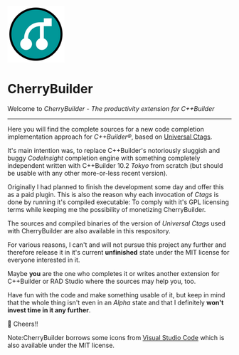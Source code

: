 
![abc](img/128x128.png)
# CherryBuilder

Welcome to *CherryBuilder - The productivity extension for C++Builder*

---

Here you will find the complete sources for a new code completion implementation approach
for _C++Builder®_, based on [Universal Ctags](https://github.com/universal-ctags).

It's main intention was, to replace C++Builder's notoriously sluggish and buggy _CodeInsight_ completion
engine with something completely independent written with C++Builder 10.2 _Tokyo_ from scratch
(but should be usable with any other more-or-less recent version).

Originally I had planned to finish the development some day and offer this as a paid plugin. This is
also the reason why each invocation of _Ctags_ is done by running it's compiled executable: To
comply with it's GPL licensing terms while keeping me the possibility of monetizing CherryBuilder.

The sources and compiled binaries of the version of _Universal Ctags_ used with CherryBuilder are
also available in this respository.
 
For various reasons, I can't and will not pursue this project any further and therefore release it
in it's current **unfinished** state under the MIT license for everyone interested in it.

Maybe **you** are the one who completes it or writes another extension for C++Builder or RAD Studio
where the sources may help you, too.

Have fun with the code and make something usable of it, but keep in mind that the whole thing isn't
even in an _Alpha_ state and that I definitely **won't invest time in it any further**.

🍺 Cheers!!

Note:CherryBuilder borrows some icons from [Visual Studio Code](https://github.com/Microsoft/vscode)
which is also available under the MIT license.

